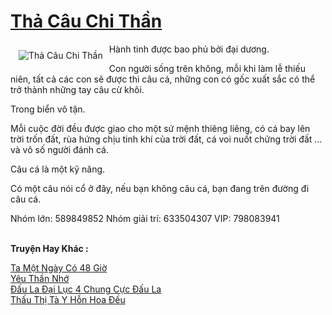 <a href="https://truyenwiki.net/tha-cau-chi-than.35088/" title="Thả Câu Chi Thần"><h1>Thả Câu Chi Thần</h1></a><div style="display:table"><img align="right" style="float: left; padding: 10px;" src="https://truyenwiki.net/a/img/str/src/35088.jpg" alt="Thả Câu Chi Thần">Hành tinh được bao phủ bởi đại dương.<p></p> Con người sống trên không, mỗi khi làm lễ thiếu niên, tất cả các con sẽ được thi câu cá, những con có gốc xuất sắc có thể trở thành những tay câu cừ khôi.<p></p> Trong biển vô tận.<p></p> Mỗi cuộc đời đều được giao cho một sứ mệnh thiêng liêng, có cá bay lên trời trốn đất, rùa hứng chịu tinh khí của trời đất, cá voi nuốt chửng trời đất ... và vô số người đánh cá.<p></p> Câu cá là một kỹ năng.<p></p> Có một câu nói cổ ở đây, nếu bạn không câu cá, bạn đang trên đường đi câu cá.<p></p> Nhóm lớn: 589849852 Nhóm giải trí: 633504307 VIP: 798083941</div><p><br><b>Truyện Hay Khác :</b></p><a href="https://truyenwiki.net/ta-mot-ngay-co-48-gio.35487/" alt="Ta Một Ngày Có 48 Giờ">Ta Một Ngày Có 48 Giờ</a><br/><a href="https://sangtacviet.wordpress.com/2020/10/22/yeu-than-nho/" alt="Yêu Thần Nhớ">Yêu Thần Nhớ</a><br/><a href="https://sangtacviet.wordpress.com/2020/10/22/dau-la-dai-luc-4-chung-cuc-dau-la/" alt="Đấu La Đại Lục 4 Chung Cực Đấu La">Đấu La Đại Lục 4 Chung Cực Đấu La</a><br/><a href="https://github.com/nownovels/topcv/tree/master/truyenhay/35929" alt="Thấu Thị Tà Y Hỗn Hoa Đều">Thấu Thị Tà Y Hỗn Hoa Đều</a><br/>